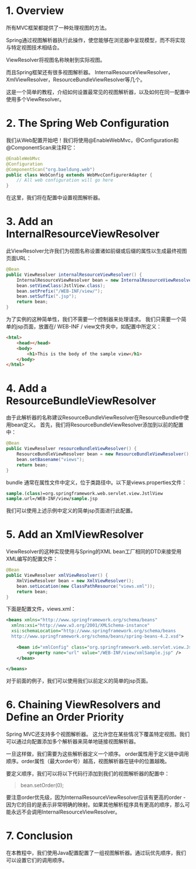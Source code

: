 

# **1. Overview**

所有MVC框架都提供了一种处理视图的方法。

Spring通过视图解析器执行此操作，使您能够在浏览器中呈现模型，而不将实现与特定视图技术相结合。

ViewResolver将视图名称映射到实际视图。

而且Spring框架还有很多视图解析器。 InternalResourceViewResolver，XmlViewResolver，ResourceBundleViewResolver等几个。

这是一个简单的教程，介绍如何设置最常见的视图解析器，以及如何在同一配置中使用多个ViewResolver。

# **2. The Spring Web Configuration**

我们从Web配置开始吧！我们将使用@EnableWebMvc，@Configuration和@ComponentScan来注释它：

``` java
@EnableWebMvc
@Configuration
@ComponentScan("org.baeldung.web")
public class WebConfig extends WebMvcConfigurerAdapter {
    // All web configuration will go here
}
```


在这里，我们将在配置中设置视图解析器。


# **3. Add an InternalResourceViewResolver**

此ViewResolver允许我们为视图名称设置诸如前缀或后缀的属性以生成最终视图页面URL：

``` java
@Bean
public ViewResolver internalResourceViewResolver() {
    InternalResourceViewResolver bean = new InternalResourceViewResolver();
    bean.setViewClass(JstlView.class);
    bean.setPrefix("/WEB-INF/view/");
    bean.setSuffix(".jsp");
    return bean;
}
```
为了实例的这种简单性，我们不需要一个控制器来处理请求。 我们只需要一个简单的jsp页面，放置在/ WEB-INF / view文件夹中，如配置中所定义：



``` html
<html>
    <head></head>
    <body>
        <h1>This is the body of the sample view</h1>
    </body>
</html>
```

# **4. Add a ResourceBundleViewResolver**

由于此解析器的名称建议ResourceBundleViewResolver在ResourceBundle中使用bean定义。 首先，我们将ResourceBundleViewResolver添加到以前的配置中：

``` java
@Bean
public ViewResolver resourceBundleViewResolver() {
    ResourceBundleViewResolver bean = new ResourceBundleViewResolver();
    bean.setBasename("views");
    return bean;
}
```
bundle 通常在属性文件中定义，位于类路径中。以下是views.properties文件：

``` stata
sample.(class)=org.springframework.web.servlet.view.JstlView
sample.url=/WEB-INF/view/sample.jsp
```
我们可以使用上述示例中定义的简单jsp页面进行此配置。


# **5. Add an XmlViewResolver**

ViewResolver的这种实现使用与Spring的XML bean工厂相同的DTD来接受用XML编写的配置文件：

``` java
@Bean
public ViewResolver xmlViewResolver() {
    XmlViewResolver bean = new XmlViewResolver();
    bean.setLocation(new ClassPathResource("views.xml"));
    return bean;
}
```
下面是配置文件，views.xml：


``` xml
<beans xmlns="http://www.springframework.org/schema/beans"
  xmlns:xsi="http://www.w3.org/2001/XMLSchema-instance"
  xsi:schemaLocation="http://www.springframework.org/schema/beans
  http://www.springframework.org/schema/beans/spring-beans-4.2.xsd">
  
    <bean id="xmlConfig" class="org.springframework.web.servlet.view.JstlView">
        <property name="url" value="/WEB-INF/view/xmlSample.jsp" />
    </bean>
  
</beans>
```
对于前面的例子，我们可以使用我们以前定义的简单的jsp页面。


# **6. Chaining ViewResolvers and Define an Order Priority**

Spring MVC还支持多个视图解析器。
这允许您在某些情况下覆盖特定视图。我们可以通过向配置添加多个解析器来简单地链接视图解析器。

一旦这样做，我们需要为这些解析器定义一个顺序。 order属性用于定义链中调用顺序。order属性（最大order号）越高，视图解析器在链中的位置越晚。


要定义顺序，我们可以将以下代码行添加到我们的视图解析器的配置中：

>bean.setOrder(0);

要注意order优先级，因为InternalResourceViewResolver应该有更高的order - 因为它的目的是表示非常明确的映射。如果其他解析程序具有更高的顺序，那么可能永远不会调用InternalResourceViewResolver。

# **7. Conclusion**

在本教程中，我们使用Java配置配置了一组视图解析器。通过玩优先顺序，我们可以设置它们的调用顺序。